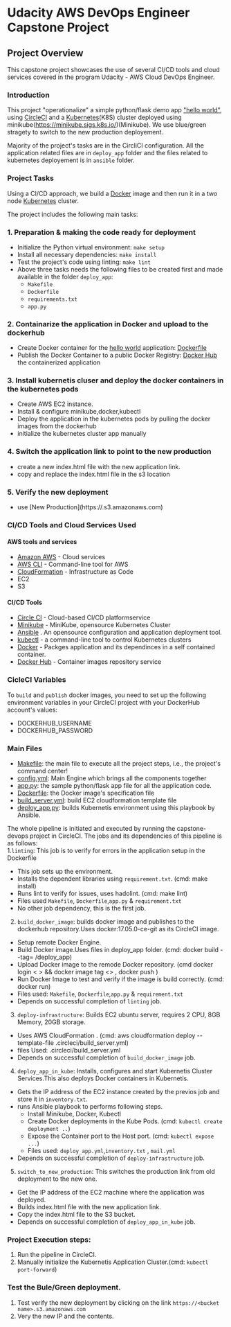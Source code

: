 # Udacity AWS DevOps Engineer Capstone Project


## Project Overview

This capstone project showcases the use of several CI/CD tools and cloud services covered in the program Udacity - AWS Cloud DevOps Engineer.

### Introduction

This project "operationalize" a simple python/flask
demo app ["hello world"](./deploy_app/app.py), using [CircleCI](https://www.circleci.com) and
 a [Kubernetes](https://kubernetes.io/)(K8S) cluster deployed using minikube(https://minikube.sigs.k8s.io/)(Minikube).
 We use blue/green stragety to switch to the new production deployement.

Majority of the project's tasks are in the CircliCI configuration. All the application related files are in `deploy_app` folder and 
the files related to kubernetes deployement is in `ansible` folder.


### Project Tasks

Using a CI/CD approach, we build a [Docker](https://www.docker.com/resources/what-container) image and then run it in a two node [Kubernetes](https://kubernetes.io/) cluster.

The project includes the following main tasks:
### 1. Preparation & making the code ready for deployment
* Initialize the Python virtual environment:  `make setup`
* Install all necessary dependencies:  `make install`
* Test the project's code using linting:  `make lint`
* Above three tasks needs the following files to be created first and made available in the folder `deploy_app`:  
    - `Makefile`   
    - `Dockerfile`  
    - `requirements.txt`  
    - `app.py`  
### 2. Containarize the application  in Docker and upload to the dockerhub         
* Create Docker container for the [hello world](/deploy_app/app.py) application: [Dockerfile](deploy_app/Dockerfile)
* Publish the Docker Container to a public Docker Registry:
 [Docker Hub](https://hub.docker.com/repository/docker/pramation/capstoneproj) the containerized application
### 3. Install kubernetis cluser and deploy the docker containers in the kubernetes pods 
* Create AWS EC2 instance.
* Install & configure minikube,docker,kubectl
* Deploy the application in the kubernetes pods by pulling the docker images from the dockerhub
* initialize the kubernetes cluster app manually
### 4. Switch the application link to point to the new production
* create a new index.html file with the new application link.
* copy and replace the index.html file in the s3 location
### 5. Verify the new deployment
* use [New Production](https://<bucket name>.s3.amazonaws.com)

### CI/CD Tools and Cloud Services Used
 #### AWS tools and services
* [Amazon AWS](https://aws.amazon.com/) - Cloud services      
* [AWS CLI](https://aws.amazon.com/cli/) - Command-line tool for AWS   
* [CloudFormation](https://aws.amazon.com/cloudformation/) - Infrastructure as Code  
* EC2  
* S3  
     
     
     
 #### CI/CD Tools
* [Circle CI](https://www.circleci.com) - Cloud-based CI/CD platformservice
* [Minikube](https://minikube.sigs.k8s.io) -  MiniKube, opensource Kubernetes Cluster
* [Ansible](https://www.ansible.com/) . An opensource configuration and application deployment tool.
* [kubectl](https://kubernetes.io/docs/reference/kubectl/) - a command-line tool to control Kubernetes clusters
* [Docker](https://www.docker.com/) - Packges application and its dependinces in a self contained container.
* [Docker Hub](https://hub.docker.com/repository/docker/pramation/capstoneproj) - Container images repository service

### CicleCI Variables

  To `build` and `publish` docker images, you need to set up the following environment
  variables in your CircleCI project with your DockerHub account's values:

* DOCKERHUB_USERNAME
* DOCKERHUB_PASSWORD
  
### Main Files

* [Makefile](./deploy_app/Makefile): the main file to execute all the project steps, i.e., the project's command center!
* [config.yml](.circleci/config.yml): Main Engine which brings all the components together
* [app.py](./deploy_app/app.py): the sample python/flask app file for all the application code.
* [Dockerfile](./hello_app/Dockerfile): the Docker image's specification file
* [build_server.yml](.circleci/build_server.yml): build EC2 cloudformation template file
* [deploy_app.py](./circleci/ansible/deploy_app.yml): builds Kubernetis environment using this playbook by Ansible.

The whole pipeline is initiated and executed by running the capstone-devops project in CircleCI.  The jobs and its dependencies of this pipeline is as follows:  
1.`linting`: This job is to verify for errors in the application setup in the Dockerfile  
* This job sets up the environment.  
* Installs the dependent libraries using `requirement.txt`. (cmd: make install)  
* Runs lint to verify for issues, uses hadolint. (cmd: make lint)  
* Files used `Makefile`, `Dockerfile`,`app.py` & `requirement.txt`  
* No other job dependency, this is the first job.  
2. `build_docker_image`: builds docker image and publishes to the dockerhub repository.Uses docker:17.05.0-ce-git as its CircleCI image.  
* Setup remote Docker Engine.  
* Build Docker image.Uses files in deploy_app folder. (cmd: docker build --tag=<tag> <path>/deploy_app)  
* Upload Docker image to the remode Docker repository. (cmd docker login <  > && docker image tag <> , docker push )  
* Run Docker Image to test and verify if the image is build correctly. (cmd: docker run)  
* Files used: `Makefile`, `Dockerfile`,`app.py` & `requirement.txt`  
* Depends on successful completion of `linting` job.  
3. `deploy-infrastructure`: Builds EC2 ubuntu server, requires 2 CPU, 8GB Memory, 20GB storage.  
* Uses AWS CloudFormation . (cmd: aws cloudformation deploy --template-file .circleci/build_server.yml)  
* files Used: .circleci/build_server.yml  
* Depends on successful completion of `build_docker_image` job.  
4. `deploy_app_in_kube`: Installs, configures and start Kubernetis Cluster Services.This also deploys Docker containers in Kubernetis.  
 * Gets the IP address of the EC2 instance created by the previos job and store it in `inventory.txt`.  
 * runs Ansible playbook to performs following steps.  
   * Install Minikube, Docker, Kubectl  
   * Create Docker deployments in the Kube Pods. (cmd: `kubectl create deployment ..`)  
   * Expose the Container port to the Host port. (cmd: `kubectl expose ...`)  
   * Files used: `deploy_app.yml`,`inventory.txt` , `mail.yml`  
  * Depends on successful completion of `deploy-infrastructure` job.  
 5. `switch_to_new_production`: This switches the production link from old deployment to the new one.  
 * Get the IP address of the EC2 machine where the application was deployed.  
 * Builds index.html file with the new application link.  
 * Copy the index.html file to the S3 bucket.  
 * Depends on successful completion of `deploy_app_in_kube` job.  
  
### Project Execution steps:  
   1. Run the pipeline in CircleCI.  
   2. Manually initialize the Kubernetis Application Cluster.(cmd: `kubectl port-forward`)  
### Test the Bule/Green deployment.  
   1. Test verify the new deployment by clicking on the link `https://<bucket name>.s3.amazonaws.com`  
   2. Very the new IP and the contents.  
    
 
